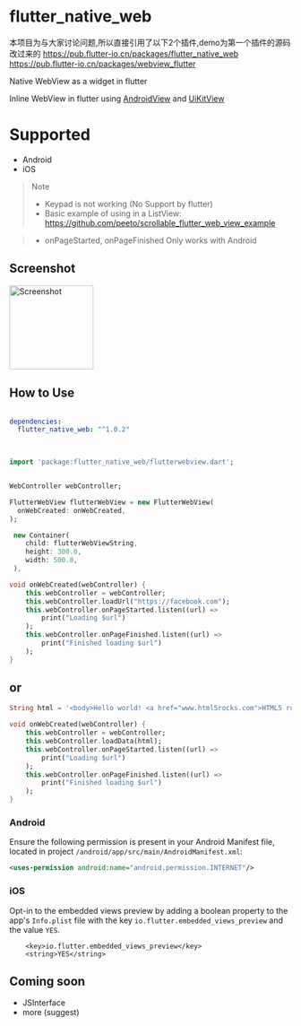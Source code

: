# flutter_native_web

本项目为与大家讨论问题,所以直接引用了以下2个插件,demo为第一个插件的源码改过来的
https://pub.flutter-io.cn/packages/flutter_native_web
https://pub.flutter-io.cn/packages/webview_flutter

Native WebView as a widget in flutter

Inline WebView in flutter using [AndroidView](https://docs.flutter.io/flutter/widgets/AndroidView-class.html) and [UiKitView](https://docs.flutter.io/flutter/widgets/UiKitView-class.html)

# Supported

* Android
* iOS


> Note
> * Keypad is not working (No Support by flutter)
> * Basic example of using in a ListView: https://github.com/peeto/scrollable_flutter_web_view_example

> * onPageStarted, onPageFinished Only works with Android

## Screenshot

<img src="https://github.com/PonnamKarthik/FlutterWebView/raw/master/screenshots/1.png" alt="Screenshot" style="width:150px;"/>


## How to Use

```yaml

dependencies:
  flutter_native_web: "^1.0.2"
  
```

```dart

import 'package:flutter_native_web/flutterwebview.dart';

```
```dart

WebController webController;

FlutterWebView flutterWebView = new FlutterWebView(
  onWebCreated: onWebCreated,
);
```
```dart
 new Container(
    child: flutterWebViewString,
    height: 300.0,
    width: 500.0,
 ),
 ```
 ```dart
 void onWebCreated(webController) {
     this.webController = webController;
     this.webController.loadUrl("https://facebook.com");
     this.webController.onPageStarted.listen((url) =>
         print("Loading $url")
     );
     this.webController.onPageFinished.listen((url) =>
         print("Finished loading $url")
     );
 }
```

## or

 ```dart
 String html = '<body>Hello world! <a href="www.html5rocks.com">HTML5 rocks!';

 void onWebCreated(webController) {
     this.webController = webController;
     this.webController.loadData(html);
     this.webController.onPageStarted.listen((url) =>
         print("Loading $url")
     );
     this.webController.onPageFinished.listen((url) =>
         print("Finished loading $url")
     );
 }
```


### Android

Ensure the following permission is present in your Android Manifest file, located in project `/android/app/src/main/AndroidManifest.xml`:

```xml
<uses-permission android:name="android.permission.INTERNET"/>
```

### iOS

Opt-in to the embedded views preview by adding a boolean property to the app's `Info.plist` file
with the key `io.flutter.embedded_views_preview` and the value `YES`.

```plist
	<key>io.flutter.embedded_views_preview</key>
	<string>YES</string>
```



## Coming soon

* JSInterface
* more (suggest)
